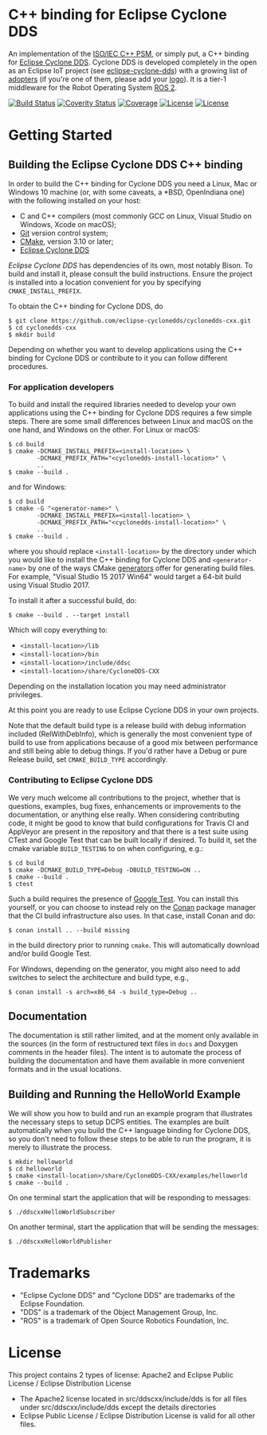 # C++ binding for Eclipse Cyclone DDS

An implementation of the [ISO/IEC C++ PSM][1], or simply put, a C++ binding
for [Eclipse Cyclone DDS][2]. Cyclone DDS is developed completely in the open
as an Eclipse IoT project (see [eclipse-cyclone-dds][3]) with a growing list
of [adopters][4] (if you're one of them, please add your [logo][5]). It is a
tier-1 middleware for the Robot Operating System [ROS 2][6].

[1]: https://www.omg.org/spec/DDS-PSM-Cxx/
[2]: https://github.com/eclipse-cyclonedds/cyclonedds/
[3]: https://projects.eclipse.org/projects/iot.cyclonedds
[4]: https://iot.eclipse.org/adopters/?#iot.cyclonedds
[5]: https://github.com/EclipseFdn/iot.eclipse.org/issues/new?template=adopter_request.md
[6]: https://index.ros.org/doc/ros2/

[![Build Status](https://dev.azure.com/eclipse-cyclonedds/cyclonedds-cxx/_apis/build/status/Pull%20requests?branchName=master)](https://dev.azure.com/eclipse-cyclonedds/cyclonedds-cxx/_build/latest?definitionId=4&branchName=master)
[![Coverity Status](https://scan.coverity.com/projects/21579/badge.svg)](https://scan.coverity.com/projects/eclipse-cyclonedds-cyclonedds-cxx)
[![Coverage](https://img.shields.io/azure-devops/coverage/eclipse-cyclonedds/cyclonedds-cxx/9/master)](https://dev.azure.com/eclipse-cyclonedds/cyclonedds-cxx/_build/latest?definitionId=9&branchName=master)
[![License](https://img.shields.io/badge/License-EPL%202.0-blue)](https://choosealicense.com/licenses/epl-2.0/)
[![License](https://img.shields.io/badge/License-EDL%201.0-blue)](https://choosealicense.com/licenses/edl-1.0/)

# Getting Started

## Building the Eclipse Cyclone DDS C++ binding

In order to build the C++ binding for Cyclone DDS you need a Linux, Mac or
Windows 10 machine (or, with some caveats, a \*BSD, OpenIndiana one) with the
following installed on your host:

 * C and C++ compilers (most commonly GCC on Linux, Visual Studio on Windows,
   Xcode on macOS);
 * [Git](https://git-scm.com/) version control system;
 * [CMake](https://cmake.org/download/), version 3.10 or later;
 * [Eclipse Cyclone DDS](https://github.com/eclipse-cyclonedds/cyclonedds/)

*Eclipse Cyclone DDS* has dependencies of its own, most notably Bison. To
build and install it, please consult the build instructions. Ensure the
project is installed into a location convenient for you by specifying
`CMAKE_INSTALL_PREFIX`.

To obtain the C++ binding for Cyclone DDS, do

    $ git clone https://github.com/eclipse-cyclonedds/cyclonedds-cxx.git
    $ cd cyclonedds-cxx
    $ mkdir build

Depending on whether you want to develop applications using the C++ binding
for Cyclone DDS or contribute to it you can follow different procedures.

### For application developers

To build and install the required libraries needed to develop your own
applications using the C++ binding for Cyclone DDS requires a few simple
steps. There are some small differences between Linux and macOS on the one
hand, and Windows on the other. For Linux or macOS:

    $ cd build
    $ cmake -DCMAKE_INSTALL_PREFIX=<install-location> \
            -DCMAKE_PREFIX_PATH="<cyclonedds-install-location>" \
            ..
    $ cmake --build .

and for Windows:

    $ cd build
    $ cmake -G "<generator-name>" \
            -DCMAKE_INSTALL_PREFIX=<install-location> \
            -DCMAKE_PREFIX_PATH="<cyclonedds-install-location>" \
            ..
    $ cmake --build .

where you should replace `<install-location>` by the directory under which you
would like to install the C++ binding for Cyclone DDS and `<generator-name>`
by one of the ways CMake [generators][6] offer for generating build files. For
example, "Visual Studio 15 2017 Win64" would target a 64-bit build using
Visual Studio 2017.

To install it after a successful build, do:

    $ cmake --build . --target install

Which will copy everything to:

 * `<install-location>/lib`
 * `<install-location>/bin`
 * `<install-location>/include/ddsc`
 * `<install-location>/share/CycloneDDS-CXX`

Depending on the installation location you may need administrator privileges.

At this point you are ready to use Eclipse Cyclone DDS in your own projects.

Note that the default build type is a release build with debug information
included (RelWithDebInfo), which is generally the most convenient type of
build to use from applications because of a good mix between performance and
still being able to debug things. If you'd rather have a Debug or pure Release
build, set `CMAKE_BUILD_TYPE` accordingly.

[6]: https://cmake.org/cmake/help/latest/manual/cmake-generators.7.html

### Contributing to Eclipse Cyclone DDS

We very much welcome all contributions to the project, whether that is
questions, examples, bug fixes, enhancements or improvements to the
documentation, or anything else really. When considering contributing code,
it might be good to know that build configurations for Travis CI and AppVeyor
are present in the repository and that there is a test suite using CTest and
Google Test that can be built locally if desired. To build it, set the cmake
variable `BUILD_TESTING` to on when configuring, e.g.:

    $ cd build
    $ cmake -DCMAKE_BUILD_TYPE=Debug -DBUILD_TESTING=ON ..
    $ cmake --build .
    $ ctest

Such a build requires the presence of [Google Test][7]. You can install this
yourself, or you can choose to instead rely on the [Conan][8] package manager
that the CI build infrastructure also uses. In that case, install Conan and do:

    $ conan install .. --build missing

in the build directory prior to running `cmake`. This will automatically
download and/or build Google Test.

For Windows, depending on the generator, you might also need to add switches
to select the architecture and build type, e.g.,

    $ conan install -s arch=x86_64 -s build_type=Debug ..

[7]: https://github.com/google/googletest
[8]: https://conan.io/

## Documentation

The documentation is still rather limited, and at the moment only available in
the sources (in the form of restructured text files in ``docs`` and Doxygen
comments in the header files). The intent is to automate the process of
building the documentation and have them available in more convenient formats
and in the usual locations.

## Building and Running the HelloWorld Example

We will show you how to build and run an example program that illustrates the
necessary steps to setup DCPS entities. The examples are built automatically
when you build the C++ language binding for Cyclone DDS, so you don't need to
follow these steps to be able to run the program, it is merely to illustrate
the process.

    $ mkdir helloworld
    $ cd helloworld
    $ cmake <install-location>/share/CycloneDDS-CXX/examples/helloworld
    $ cmake --build .

On one terminal start the application that will be responding to messages:

    $ ./ddscxxHelloWorldSubscriber

On another terminal, start the application that will be sending the messages:

    $ ./ddscxxHelloWorldPublisher

# Trademarks

 * "Eclipse Cyclone DDS" and "Cyclone DDS" are trademarks of the Eclipse Foundation.
 * "DDS" is a trademark of the Object Management Group, Inc.
 * "ROS" is a trademark of Open Source Robotics Foundation, Inc.

# License

This project contains 2 types of license: Apache2 and Eclipse Public License / Eclipse Distribution License
* The Apache2 license located in src/ddscxx/include/dds is for all files under src/ddscxx/include/dds except the details directories
* Eclipse Public License / Eclipse Distribution License is valid for all other files.
